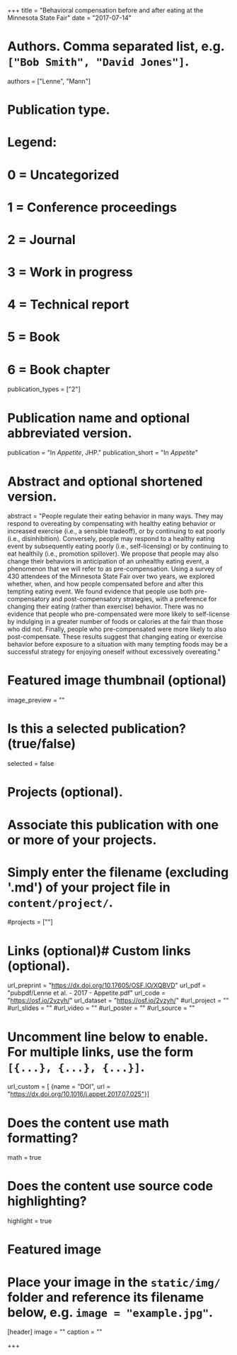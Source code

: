 +++
title = "Behavioral compensation before and after eating at the Minnesota State Fair"
date = "2017-07-14"

# Authors. Comma separated list, e.g. `["Bob Smith", "David Jones"]`.
authors = ["Lenne", "Mann"]

# Publication type.
# Legend:
# 0 = Uncategorized
# 1 = Conference proceedings
# 2 = Journal
# 3 = Work in progress
# 4 = Technical report
# 5 = Book
# 6 = Book chapter
publication_types = ["2"]

# Publication name and optional abbreviated version.
publication = "In *Appetite*, JHP."
publication_short = "In *Appetite*"

# Abstract and optional shortened version.
abstract = "People regulate their eating behavior in many ways. They may respond to overeating by compensating with healthy eating behavior or increased exercise (i.e., a sensible tradeoff), or by continuing to eat poorly (i.e., disinhibition). Conversely, people may respond to a healthy eating event by subsequently eating poorly (i.e., self-licensing) or by continuing to eat healthily (i.e., promotion spillover). We propose that people may also change their behaviors in anticipation of an unhealthy eating event, a phenomenon that we will refer to as pre-compensation. Using a survey of 430 attendees of the Minnesota State Fair over two years, we explored whether, when, and how people compensated before and after this tempting eating event. We found evidence that people use both pre-compensatory and post-compensatory strategies, with a preference for changing their eating (rather than exercise) behavior. There was no evidence that people who pre-compensated were more likely to self-license by indulging in a greater number of foods or calories at the fair than those who did not. Finally, people who pre-compensated were more likely to also post-compensate. These results suggest that changing eating or exercise behavior before exposure to a situation with many tempting foods may be a successful strategy for enjoying oneself without excessively overeating."
# Featured image thumbnail (optional)
image_preview = ""

# Is this a selected publication? (true/false)
selected = false

# Projects (optional).
#   Associate this publication with one or more of your projects.
#   Simply enter the filename (excluding '.md') of your project file in `content/project/`.
#projects = [""]

# Links (optional)# Custom links (optional).
url_preprint = "https://dx.doi.org/10.17605/OSF.IO/XQBVD"
url_pdf = "pubpdf/Lenne et al. - 2017 - Appetite.pdf"
url_code = "https://osf.io/2vzyh/"
url_dataset = "https://osf.io/2vzyh/"
#url_project = ""
#url_slides = ""
#url_video = ""
#url_poster = ""
#url_source = ""

#   Uncomment line below to enable. For multiple links, use the form `[{...}, {...}, {...}]`.
url_custom = [ {name = "DOI", url = "https://dx.doi.org/10.1016/j.appet.2017.07.025"}]


# Does the content use math formatting?
math = true

# Does the content use source code highlighting?
highlight = true

# Featured image
# Place your image in the `static/img/` folder and reference its filename below, e.g. `image = "example.jpg"`.
[header]
image = ""
caption = ""

+++


